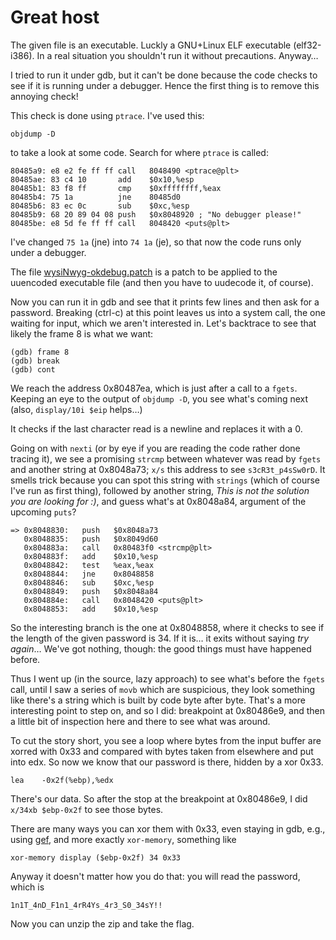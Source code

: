 # Great host

The given file is an executable. Luckly a GNU+Linux ELF executable
(elf32-i386). In a real situation you shouldn't run it without
precautions. Anyway…

I tried to run it under gdb, but it can't be done because the code
checks to see if it is running under a debugger. Hence the first thing
is to remove this annoying check!

This check is done using `ptrace`. I've used this:

    objdump -D
	
to take a look at some code. Search for where `ptrace` is called:

    80485a9: e8 e2 fe ff ff call   8048490 <ptrace@plt>
    80485ae: 83 c4 10       add    $0x10,%esp
    80485b1: 83 f8 ff       cmp    $0xffffffff,%eax
    80485b4: 75 1a          jne    80485d0
    80485b6: 83 ec 0c       sub    $0xc,%esp
    80485b9: 68 20 89 04 08 push   $0x8048920 ; "No debugger please!"
    80485be: e8 5d fe ff ff call   8048420 <puts@plt>

I've changed `75 1a` (jne) into `74 1a` (je), so that now the code
runs only under a debugger.

The file [wysiNwyg-okdebug.patch](wysiNwyg-okdebug.patch) is a patch
to be applied to the uuencoded executable file (and then you have to
uudecode it, of course).

Now you can run it in gdb and see that it prints few lines and then
ask for a password. Breaking (ctrl-c) at this point leaves us into a
system call, the one waiting for input, which we aren't interested
in. Let's backtrace to see that likely the frame 8 is what we want:

    (gdb) frame 8
	(gdb) break
	(gdb) cont

We reach the address 0x80487ea, which is just after a call to a
`fgets`. Keeping an eye to the output of `objdump -D`, you see
what's coming next (also, `display/10i $eip` helps…)

It checks if the last character read is a newline and replaces it with
a 0.

Going on with `nexti` (or by eye if you are reading the code rather
done tracing it), we see a promising `strcmp` between whatever was
read by `fgets` and another string at 0x8048a73; `x/s` this address to
see `s3cR3t_p4sSw0rD`. It smells trick because you can spot this
string with `strings` (which of course I've run as first thing),
followed by another string, *This is not the solution you are looking
for :)*, and guess what's at 0x8048a84, argument of the upcoming
`puts`?

    => 0x8048830:   push   $0x8048a73
       0x8048835:   push   $0x8049d60
       0x804883a:   call   0x80483f0 <strcmp@plt>
       0x804883f:   add    $0x10,%esp
       0x8048842:   test   %eax,%eax
       0x8048844:   jne    0x8048858
       0x8048846:   sub    $0xc,%esp
       0x8048849:   push   $0x8048a84
       0x804884e:   call   0x8048420 <puts@plt>
       0x8048853:   add    $0x10,%esp

So the interesting branch is the one at 0x8048858, where it checks
to see if the length of the given password is 34. If it is… it exits
without saying *try again*… We've got nothing, though: the good
things must have happened before.

Thus I went up (in the source, lazy approach) to see what's before the
`fgets` call, until I saw a series of `movb` which are suspicious,
they look something like there's a string which is built by code byte
after byte. That's a more interesting point to step on, and so I did:
breakpoint at 0x80486e9, and then a little bit of inspection here and
there to see what was around.

To cut the story short, you see a loop where bytes from the input
buffer are xorred with 0x33 and compared with bytes taken from
elsewhere and put into edx. So now we know that our password is there,
hidden by a xor 0x33.

    lea    -0x2f(%ebp),%edx

There's our data. So after the stop at the breakpoint at 0x80486e9, I
did `x/34xb $ebp-0x2f` to see those bytes.

There are many ways you can xor them with 0x33, even staying in gdb,
e.g., using [gef](https://gef.readthedocs.io/en/master/), and more
exactly `xor-memory`, something like

    xor-memory display ($ebp-0x2f) 34 0x33

Anyway it doesn't matter how you do that: you will read the password,
which is

    1n1T_4nD_F1n1_4rR4Ys_4r3_S0_34sY!!

Now you can unzip the zip and take the flag.
